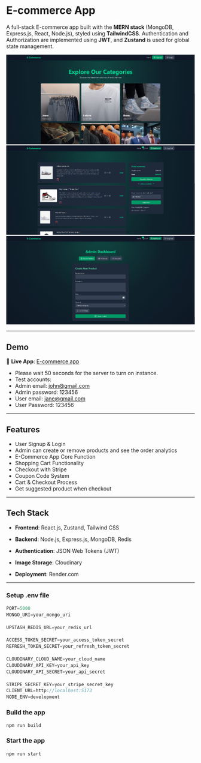 # E-commerce App

A full-stack E-commerce app built with the **MERN stack** (MongoDB, Express.js, React, Node.js), styled using **TailwindCSS**. Authentication and Authorization are implemented using **JWT**, and **Zustand** is used for global state management.

![Demo App](/frontend/public/screenshot-for-readme-1.png)
![Demo App](/frontend/public/screenshot-for-readme-2.png)
![Demo App](/frontend/public/screenshot-for-readme-3.png)

---

## Demo

🔗 **Live App**: <a href="https://e-commerce-store-dusky.vercel.app/" target="_blank">E-commerce app</a>

- Please wait 50 seconds for the server to turn on instance.
- Test accounts:
- Admin email: john@gmail.com
- Admin password: 123456
- User email: jane@gmail.com
- User Password: 123456

---

## Features

-   User Signup & Login
-   Admin can create or remove products and see the order analytics
-   E-Commerce App Core Function
-   Shopping Cart Functionality
-   Checkout with Stripe
-   Coupon Code System
-   Cart & Checkout Process
-   Get suggested product when checkout

---

## Tech Stack

- **Frontend**: React.js, Zustand, Tailwind CSS

- **Backend**: Node.js, Express.js, MongoDB, Redis

- **Authentication**: JSON Web Tokens (JWT)

- **Image Storage**: Cloudinary

- **Deployment**: Render.com

---

### Setup .env file

```js
PORT=5000
MONGO_URI=your_mongo_uri

UPSTASH_REDIS_URL=your_redis_url

ACCESS_TOKEN_SECRET=your_access_token_secret
REFRESH_TOKEN_SECRET=your_refresh_token_secret

CLOUDINARY_CLOUD_NAME=your_cloud_name
CLOUDINARY_API_KEY=your_api_key
CLOUDINARY_API_SECRET=your_api_secret

STRIPE_SECRET_KEY=your_stripe_secret_key
CLIENT_URL=http://localhost:5173
NODE_ENV=development
```

### Build the app

```shell
npm run build
```

### Start the app

```shell
npm run start
```
